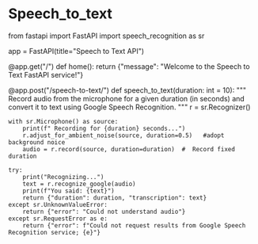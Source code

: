 # Speech_to_text
from fastapi import FastAPI
import speech_recognition as sr

app = FastAPI(title="Speech to Text API")

@app.get("/")
def home():
    return {"message": "Welcome to the Speech to Text FastAPI service!"}

@app.post("/speech-to-text/")
def speech_to_text(duration: int = 10):
    """
    Record audio from the microphone for a given duration (in seconds)
    and convert it to text using Google Speech Recognition.
    """
    r = sr.Recognizer()

    with sr.Microphone() as source:
        print(f" Recording for {duration} seconds...")
        r.adjust_for_ambient_noise(source, duration=0.5)   #adopt background noice
        audio = r.record(source, duration=duration)  #  Record fixed duration

    try:
        print("Recognizing...")
        text = r.recognize_google(audio)
        print(f"You said: {text}")
        return {"duration": duration, "transcription": text}
    except sr.UnknownValueError:
        return {"error": "Could not understand audio"}
    except sr.RequestError as e:
        return {"error": f"Could not request results from Google Speech Recognition service; {e}"}
